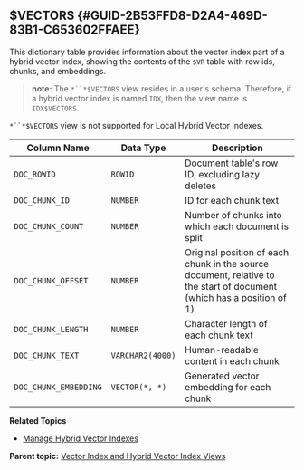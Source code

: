 ## $VECTORS {#GUID-2B53FFD8-D2A4-469D-83B1-C653602FFAEE}

This dictionary table provides information about the vector index part of a hybrid vector index, showing the contents of the `$VR` table with row ids, chunks, and embeddings. 

> **note:** The `*``*$VECTORS` view resides in a user's schema. Therefore, if a hybrid vector index is named `IDX`, then the view name is `IDX$VECTORS`. 

`*``*$VECTORS` view is not supported for Local Hybrid Vector Indexes. 

Column Name | Data Type | Description  
---|---|---  
`DOC_ROWID` |  `ROWID` |  Document table's row ID, excluding lazy deletes  
`DOC_CHUNK_ID` |  `NUMBER` |  ID for each chunk text  
`DOC_CHUNK_COUNT` |  `NUMBER` |  Number of chunks into which each document is split  
`DOC_CHUNK_OFFSET` |  `NUMBER` |  Original position of each chunk in the source document, relative to the start of document (which has a position of 1)  
`DOC_CHUNK_LENGTH ` |  `NUMBER` |  Character length of each chunk text  
`DOC_CHUNK_TEXT ` |  `VARCHAR2(4000)` |  Human-readable content in each chunk  
`DOC_CHUNK_EMBEDDING` |  `VECTOR(*, *)` |  Generated vector embedding for each chunk  
  
**Related Topics**

  * [Manage Hybrid Vector Indexes](manage-hybrid-vector-indexes.md#GUID-F2493927-23F8-4231-862B-6EDFA5A12299)



**Parent topic:** [Vector Index and Hybrid Vector Index Views](vector-index-and-hybrid-vector-index-views.md)
